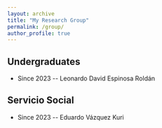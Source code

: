 ```yaml
---
layout: archive
title: "My Research Group"
permalink: /group/
author_profile: true
---
```


## Undergraduates
* Since 2023 -- Leonardo David Espinosa Rold&aacute;n

## Servicio Social
* Since 2023 -- Eduardo V&aacute;zquez Kuri
